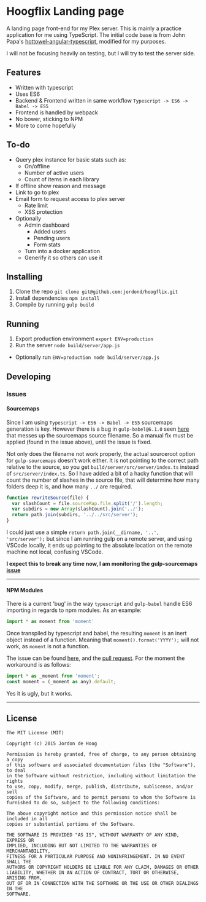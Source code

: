 # Hoogflix Landing page

A landing page front-end for my Plex server.  This is mainly a practice application for me using TypeScript.
The initial code base is from John Papa's [hottowel-angular-typescript](https://github.com/johnpapa/hottowel-angular-typescript), modified for my purposes.

I will not be focusing heavily on testing, but I will try to test the server side.

## Features

- Written with typescript
- Uses ES6
- Backend & Frontend written in same workflow `Typescript -> ES6 -> Babel -> ES5`
- Frontend is handled by webpack
- No bower, sticking to NPM
- More to come hopefully

## To-do

- Query plex instance for basic stats such as:
  - On/offline
  - Number of active users
  - Count of items in each library
- If offline show reason and message
- Link to go to plex
- Email form to request access to plex server
  - Rate limit
  - XSS protection
- Optionally
  - Admin dashboard
    - Added users
    - Pending users
    - Form stats
  - Turn into a docker application
  - Generify it so others can use it

## Installing

1. Clone the repo `git clone git@github.com:jordond/hoogflix.git`
2. Install dependencies `npm install`
3. Compile by running `gulp build`

## Running

1. Export production environment `export ENV=production`
2. Run the server `node build/server/app.js`
  - Optionally run `ENV=production node build/server/app.js`

## Developing

### Issues

#### Sourcemaps
Since I am using `Typescript -> ES6 -> Babel -> ES5` sourcemaps generation is key.  However there is a bug in
`gulp-babel@6.1.0` seen [here](https://github.com/babel/gulp-babel/issues/54) that messes up the sourcemaps
source filename.  So a manual fix must be applied (found in the issue above), until the issue is fixed.

Not only does the filename not work properly, the actual sourceroot option for `gulp-sourcemaps` doesn't work either.
It is not pointing to the correct path relative to the source, so you get `build/server/src/server/index.ts` instead of
`src/server/index.ts`.  So I have added a bit of a hacky function that will count the number of slashes in the source file, that will determine how many folders deep it is, and how many `../` are required.

```javascript
function rewriteSource(file) {
  var slashCount = file.sourceMap.file.split('/').length;
  var subdirs = new Array(slashCount).join('../');
  return path.join(subdirs, '../../src/server');
}
```
I could just use a simple `return path.join(__dirname, '..', 'src/server');` but since I am running
gulp on a remote server, and using VSCode locally, it ends up pointing to the absolute location on
the remote machine not local, confusing VSCode.

**I expect this to break any time now, I am monitoring the gulp-sourcemaps [issue](https://github.com/floridoo/gulp-sourcemaps/issues/163)**

----

#### NPM Modules
There is a current 'bug' in the way `typescript` and `gulp-babel` handle ES6 importing in regards
to npm modules.
As an example:
```javascript
import * as moment from 'moment'
```
Once transpiled by typescript and babel, the resulting `moment` is an inert object instead of a function.
Meaning that `moment().format('YYYY');` will not work, as `moment` is not a function.

The issue can be found [here](https://github.com/Microsoft/TypeScript/issues/5458), and the [pull request](https://github.com/Microsoft/TypeScript/issues/5285).  For the moment the workaround is as follows:

```javascript
import * as _moment from 'moment';
const moment = (_moment as any).default;
```
Yes it is ugly, but it works.

----

## License

```
The MIT License (MIT)

Copyright (c) 2015 Jordon de Hoog

Permission is hereby granted, free of charge, to any person obtaining a copy
of this software and associated documentation files (the "Software"), to deal
in the Software without restriction, including without limitation the rights
to use, copy, modify, merge, publish, distribute, sublicense, and/or sell
copies of the Software, and to permit persons to whom the Software is
furnished to do so, subject to the following conditions:

The above copyright notice and this permission notice shall be included in all
copies or substantial portions of the Software.

THE SOFTWARE IS PROVIDED "AS IS", WITHOUT WARRANTY OF ANY KIND, EXPRESS OR
IMPLIED, INCLUDING BUT NOT LIMITED TO THE WARRANTIES OF MERCHANTABILITY,
FITNESS FOR A PARTICULAR PURPOSE AND NONINFRINGEMENT. IN NO EVENT SHALL THE
AUTHORS OR COPYRIGHT HOLDERS BE LIABLE FOR ANY CLAIM, DAMAGES OR OTHER
LIABILITY, WHETHER IN AN ACTION OF CONTRACT, TORT OR OTHERWISE, ARISING FROM,
OUT OF OR IN CONNECTION WITH THE SOFTWARE OR THE USE OR OTHER DEALINGS IN THE
SOFTWARE.
```